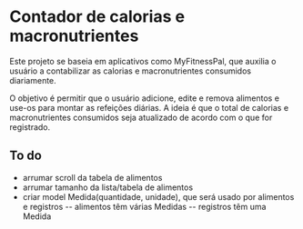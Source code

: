 # Contador de calorias e macronutrientes

Este projeto se baseia em aplicativos como MyFitnessPal, que auxilia o usuário
a contabilizar as calorias e macronutrientes consumidos diariamente.

O objetivo é permitir que o usuário adicione, edite e remova alimentos e use-os
para montar as refeições diárias. A ideia é que o total de calorias e
macronutrientes consumidos seja atualizado de acordo com o que for registrado.


## To do

- arrumar scroll da tabela de alimentos
- arrumar tamanho da lista/tabela de alimentos
- criar model Medida(quantidade, unidade), que será usado por alimentos e
registros
-- alimentos têm várias Medidas
-- registros têm uma Medida
